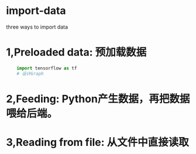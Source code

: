 import-data
====

three ways to import data

# 1,Preloaded data: 预加载数据
 
```python
    import tensorflow as tf  
    # 设计Graph  
```
# 2,Feeding: Python产生数据，再把数据喂给后端。

# 3,Reading from file: 从文件中直接读取

